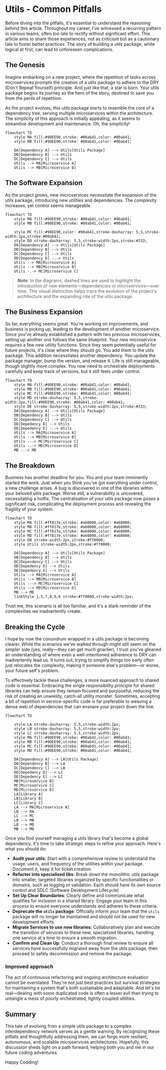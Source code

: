 # Utils - Common Pitfalls

Before diving into the pitfalls, it's essential to understand the reasoning behind this article. Throughout my career, I've witnessed a recurring pattern in various teams, often too late to rectify without significant effort. This article aims to share those experiences, not as criticism but as a cautionary tale to foster better practices. The story of building a utils package, while logical at first, can lead to unforeseen complications.


## The Genesis 

Imagine embarking on a new project, where the repetition of tasks across microservices prompts the creation of a utils package to adhere to the DRY (Don't Repeat Yourself) principle. And just like that, a star is born. Your utils package begins its journey as the hero of the story, destined to save you from the perils of repetition.

As the project evolves, this utils package starts to resemble the core of a dependency tree, serving multiple microservices within the architecture. The simplicity of this approach is initially appealing, as it seems to streamline development and maintenance. Oh, the simplicity!

```mermaid
flowchart TD
    style MA fill:#90EE90,stroke: #00ab41,color: #00ab41;
    style MB fill:#90EE90,stroke: #00ab41,color: #00ab41;

    DA[Dependency A] --> Utils[Utils Package]
    DB[Dependency B] --> Utils
    DC[Dependency C] --> Utils
    Utils --> MA[Microservice A]
    Utils --> MB[Microservice B]
```


## The Software Expansion

As the project grows, new microservices necessitate the expansion of the utils package, introducing new utilities and dependencies. The complexity increases, yet control seems manageable.

```mermaid
flowchart TD
    style MA fill:#90EE90,stroke: #00ab41,color: #00ab41;
    style MB fill:#90EE90,stroke: #00ab41,color: #00ab41;
    
    style MC fill:#90EE90,color: #00ab41,stroke-dasharray: 5,5,stroke-width:2px,stroke:#00ab41;
    style DD stroke-dasharray: 5,5,stroke-width:2px,stroke:#333;
    DA[Dependency A] --> Utils[Utils Package]
    DB[Dependency B] --> Utils
    DC[Dependency C] --> Utils
    DD[Dependency D] -.-> Utils
    Utils --> MA[Microservice A]
    Utils --> MB[Microservice B]
    Utils -.-> MC[Microservice C]
```

> **Note**: In the diagrams, dashed lines are used to highlight the introduction of new elements—dependencies or microservices—over time. This visual distinction helps trace the evolution of the project's architecture and the expanding role of the utils package.

## The Business Expansion

So far, everything seems great. You're working on improvements, and business is picking up, leading to the development of another microservice. Since you've already established a pattern with two previous microservices, setting up another one follows the same blueprint. Your new microservice requires a few new utility functions. Since they seem potentially useful for future projects, it's clear where they should go. You add them to the utils package. This addition necessitates another dependency. You update the package manager, bump the version, and release it. Life is still manageable, though slightly more complex. You now need to orchestrate deployments carefully and keep track of versions, but it still feels under control.

```mermaid
flowchart TD
    style MA fill:#90EE90,stroke: #00ab41,color: #00ab41;
    style MB fill:#90EE90,stroke: #00ab41,color: #00ab41;
    style MC fill:#90EE90,stroke: #00ab41,color: #00ab41;
    style MD stroke-dasharray: 5,5,stroke-width:2px,fill:#90EE90,stroke: #00ab41,color: #00ab41;
    style DE stroke-dasharray: 5,5,stroke-width:2px,stroke:#333;
    DA[Dependency A] --> Utils[Utils Package]
    DB[Dependency B] --> Utils
    DC[Dependency C] --> Utils
    DD[Depedency D] --> Utils
    DE[Depedency E] -.-> Utils
    Utils --> MA[Microservice A]
    Utils --> MB[Microservice B]
    Utils ---> MC[Microservice C]
    Utils -.-> MD[Microservice D]
    MB -.-> MD
```

## The Breakdown
Business has another deadline for you. You and your team imminently started the work. Just when you think you’ve got everything under control, a new challenge arises. A bug is discovered in one of the libraries within your beloved utils package. Worse still, a vulnerability is uncovered, necessitating a hotfix. The centralisation of your utils package now poses a significant risk, complicating the deployment process and revealing the fragility of your system. 

```mermaid
flowchart TD
    style MA fill:#ff817e,stroke: #a60000,color: #a60000;
    style MB fill:#ff817e,stroke: #a60000,color: #a60000;
    style MC fill:#ff817e,stroke: #a60000,color: #a60000;
    style MD fill:#ff817e,stroke: #a60000,color: #a60000;
    style DB stroke-width:2px,stroke:#ff0000;
    style Utils stroke-width:2px,stroke:#ff0000;
    
    DA[Dependency A] --> Utils[Utils Package]
    DB[Dependency B] --> Utils
    DC[Dependency C] --> Utils
    DD[Depedency D] --> Utils
    DE[Depedency E] --> Utils
    Utils --> MA[Microservice A]
    Utils --> MB[Microservice B]
    Utils ---> MC[Microservice C]
    Utils --> MD[Microservice D]
    MB --> MD
    linkStyle 1,5,7,8,9,6 stroke:#ff0000,stroke-width:2px;
```

Trust me, this scenario is all too familiar, and it's a stark reminder of the complexities we inadvertently create.


## Breaking the Cycle
I hope by now the conundrum wrapped in a utils package is becoming clearer. While the scenarios we've walked through might still seem on the simpler side (yes, really—they can get much gnarlier), I trust you've gleaned an understanding of where even a well-intentioned adherence to DRY can inadvertently lead us. It turns out, trying to simplify things too early often just relocates the complexity, making it someone else's problem—or worse, your future self's problem.

To effectively tackle these challenges, a more nuanced approach to shared code is essential. Embracing the single responsibility principle for shared libraries can help ensure they remain focused and purposeful, reducing the risk of creating an unwieldy, catch-all utility monster. Sometimes, accepting a bit of repetition in service-specific code is far preferable to weaving a dense web of dependencies that can ensnare your project down the line.

```mermaid
flowchart TD

    style LA stroke-dasharray: 5,5,stroke-width:2px;
    style LB stroke-dasharray: 5,5,stroke-width:2px;
    style LC stroke-dasharray: 5,5,stroke-width:2px;
    style MA fill:#90EE90,stroke: #00ab41,color: #00ab41;
    style MB fill:#90EE90,stroke: #00ab41,color: #00ab41;
    style MC fill:#90EE90,stroke: #00ab41,color: #00ab41;
    style MD fill:#90EE90,stroke: #00ab41,color: #00ab41;
    
    DA[Dependency A] --> LA[Utils Package]
    DB[Dependency B] --> LA
    DC[Dependency C] --> LB
    DD[Depedency D] --> LC
    DE[Depedency E] --> LC
    MB[Microservice B]
    MC[Microservice C]
    MD[Microservice D]
    LA[Library A]
    LB[Library B]
    LC[Library C]
    LA --> MA[Microservice A]
    LB --> MA
    LC --> MC
    LB --> MB
    LB --> MD
    MB --> MD
```

Once you find yourself managing a utils library that's become a global dependency, it's time to take strategic steps to refine your approach. Here's what you should do:

- **Audit your utils**: Start with a comprehensive review to understand the usage, users, and frequency of the utilities within your package. Document it, keep it for ticket creation.
- **Refactor into specialised libs**: Break down the monolithic utils package into smaller, targeted libraries organized by specific functionalities or domains, such as logging or validation. Each should have its own source control and SDLC (Software Development Lifecycle)
- **Set Up Clear Boundaries**: Clearly define and communicate what qualifies for inclusion in a shared library. Engage your team in this process to ensure everyone understands and adheres to these criteria.
- **Deprecate the `utils` package**: Officially inform your team that the `utils` package will no longer be maintained and should not be used for new development efforts.
- **Migrate Services to use new libraries**: Collaboratively plan and execute the transition of services to these new, specialized libraries, handling one service at a time to ensure a smooth migration.
- **Confirm and Clean Up**: Conduct a thorough final review to ensure all services have successfully migrated away from the utils package, then proceed to safely decommission and remove the package.

### Improved approach

The act of continuous refactoring and ongoing architecture evaluation cannot be overstated. They're not just best practices but survival strategies for maintaining a system that's both sustainable and adaptable. And let's be real—dealing with some duplicated code is often a lesser evil than trying to untangle a mess of poorly orchestrated, tightly coupled utilities.

## Summary

This tale of evolving from a simple utils package to a complex interdependency network serves as a gentle warning. By recognizing these pitfalls and thoughtfully addressing them, we can forge more resilient, autonomous, and scalable microservices architectures. Hopefully, this discussion sheds light on a path forward, helping both you and me in our future coding adventures.

Happy Codding!

